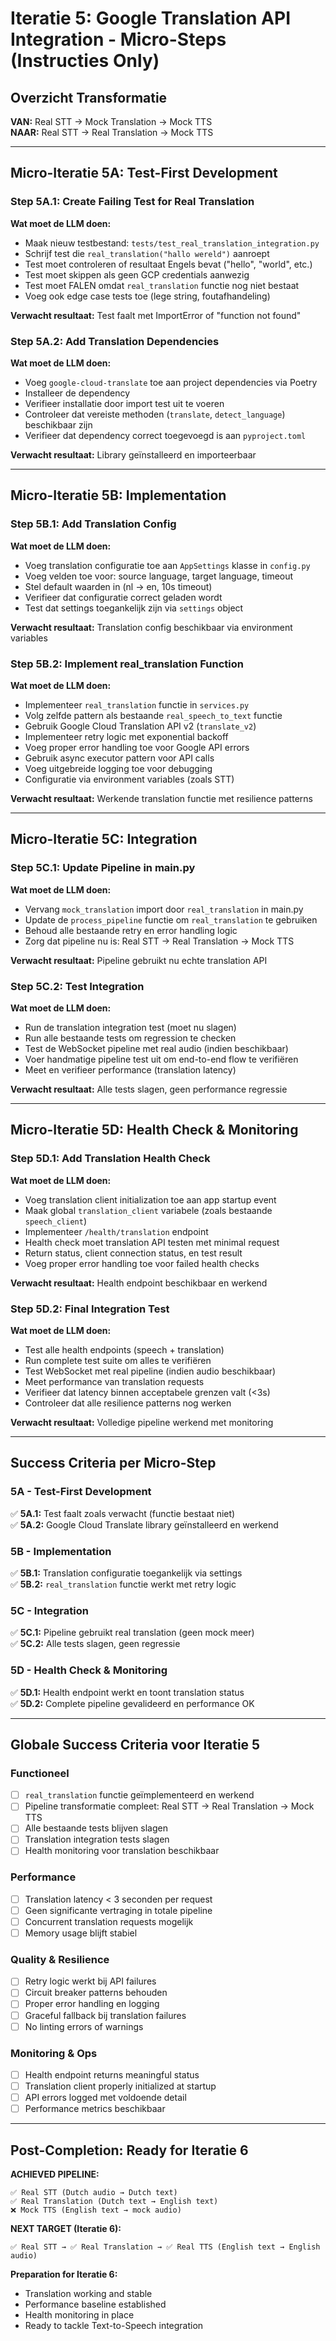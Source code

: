 # Iteratie 5: Google Translation API Integration - Micro-Steps (Instructies Only)

## Overzicht Transformatie
**VAN:** Real STT → Mock Translation → Mock TTS  
**NAAR:** Real STT → Real Translation → Mock TTS

---

## Micro-Iteratie 5A: Test-First Development

### Step 5A.1: Create Failing Test for Real Translation
**Wat moet de LLM doen:**
- Maak nieuw testbestand: `tests/test_real_translation_integration.py`
- Schrijf test die `real_translation("hallo wereld")` aanroept
- Test moet controleren of resultaat Engels bevat ("hello", "world", etc.)
- Test moet skippen als geen GCP credentials aanwezig
- Test moet FALEN omdat `real_translation` functie nog niet bestaat
- Voeg ook edge case tests toe (lege string, foutafhandeling)

**Verwacht resultaat:** Test faalt met ImportError of "function not found"

### Step 5A.2: Add Translation Dependencies
**Wat moet de LLM doen:**
- Voeg `google-cloud-translate` toe aan project dependencies via Poetry
- Installeer de dependency
- Verifieer installatie door import test uit te voeren
- Controleer dat vereiste methoden (`translate`, `detect_language`) beschikbaar zijn
- Verifieer dat dependency correct toegevoegd is aan `pyproject.toml`

**Verwacht resultaat:** Library geïnstalleerd en importeerbaar

---

## Micro-Iteratie 5B: Implementation

### Step 5B.1: Add Translation Config
**Wat moet de LLM doen:**
- Voeg translation configuratie toe aan `AppSettings` klasse in `config.py`
- Voeg velden toe voor: source language, target language, timeout
- Stel default waarden in (nl → en, 10s timeout)
- Verifieer dat configuratie correct geladen wordt
- Test dat settings toegankelijk zijn via `settings` object

**Verwacht resultaat:** Translation config beschikbaar via environment variables

### Step 5B.2: Implement real_translation Function
**Wat moet de LLM doen:**
- Implementeer `real_translation` functie in `services.py`
- Volg zelfde pattern als bestaande `real_speech_to_text` functie
- Gebruik Google Cloud Translation API v2 (`translate_v2`)
- Implementeer retry logic met exponential backoff
- Voeg proper error handling toe voor Google API errors
- Gebruik async executor pattern voor API calls
- Voeg uitgebreide logging toe voor debugging
- Configuratie via environment variables (zoals STT)

**Verwacht resultaat:** Werkende translation functie met resilience patterns

---

## Micro-Iteratie 5C: Integration

### Step 5C.1: Update Pipeline in main.py
**Wat moet de LLM doen:**
- Vervang `mock_translation` import door `real_translation` in main.py
- Update de `process_pipeline` functie om `real_translation` te gebruiken
- Behoud alle bestaande retry en error handling logic
- Zorg dat pipeline nu is: Real STT → Real Translation → Mock TTS

**Verwacht resultaat:** Pipeline gebruikt nu echte translation API

### Step 5C.2: Test Integration
**Wat moet de LLM doen:**
- Run de translation integration test (moet nu slagen)
- Run alle bestaande tests om regression te checken
- Test de WebSocket pipeline met real audio (indien beschikbaar)
- Voer handmatige pipeline test uit om end-to-end flow te verifiëren
- Meet en verifieer performance (translation latency)

**Verwacht resultaat:** Alle tests slagen, geen performance regressie

---

## Micro-Iteratie 5D: Health Check & Monitoring

### Step 5D.1: Add Translation Health Check
**Wat moet de LLM doen:**
- Voeg translation client initialization toe aan app startup event
- Maak global `translation_client` variabele (zoals bestaande `speech_client`)
- Implementeer `/health/translation` endpoint
- Health check moet translation API testen met minimal request
- Return status, client connection status, en test result
- Voeg proper error handling toe voor failed health checks

**Verwacht resultaat:** Health endpoint beschikbaar en werkend

### Step 5D.2: Final Integration Test
**Wat moet de LLM doen:**
- Test alle health endpoints (speech + translation)
- Run complete test suite om alles te verifiëren
- Test WebSocket met real pipeline (indien audio beschikbaar)
- Meet performance van translation requests
- Verifieer dat latency binnen acceptabele grenzen valt (<3s)
- Controleer dat alle resilience patterns nog werken

**Verwacht resultaat:** Volledige pipeline werkend met monitoring

---

## Success Criteria per Micro-Step

### 5A - Test-First Development
✅ **5A.1:** Test faalt zoals verwacht (functie bestaat niet)  
✅ **5A.2:** Google Cloud Translate library geïnstalleerd en werkend

### 5B - Implementation  
✅ **5B.1:** Translation configuratie toegankelijk via settings  
✅ **5B.2:** `real_translation` functie werkt met retry logic

### 5C - Integration
✅ **5C.1:** Pipeline gebruikt real translation (geen mock meer)  
✅ **5C.2:** Alle tests slagen, geen regressie

### 5D - Health Check & Monitoring
✅ **5D.1:** Health endpoint werkt en toont translation status  
✅ **5D.2:** Complete pipeline gevalideerd en performance OK

---

## Globale Success Criteria voor Iteratie 5

### Functioneel
- [ ] `real_translation` functie geïmplementeerd en werkend
- [ ] Pipeline transformatie compleet: Real STT → Real Translation → Mock TTS
- [ ] Alle bestaande tests blijven slagen
- [ ] Translation integration tests slagen
- [ ] Health monitoring voor translation beschikbaar

### Performance
- [ ] Translation latency < 3 seconden per request
- [ ] Geen significante vertraging in totale pipeline
- [ ] Concurrent translation requests mogelijk
- [ ] Memory usage blijft stabiel

### Quality & Resilience  
- [ ] Retry logic werkt bij API failures
- [ ] Circuit breaker patterns behouden
- [ ] Proper error handling en logging
- [ ] Graceful fallback bij translation failures
- [ ] No linting errors of warnings

### Monitoring & Ops
- [ ] Health endpoint returns meaningful status
- [ ] Translation client properly initialized at startup
- [ ] API errors logged met voldoende detail
- [ ] Performance metrics beschikbaar

---

## Post-Completion: Ready for Iteratie 6

**ACHIEVED PIPELINE:**
```
✅ Real STT (Dutch audio → Dutch text)
✅ Real Translation (Dutch text → English text)  
❌ Mock TTS (English text → mock audio)
```

**NEXT TARGET (Iteratie 6):**
```
✅ Real STT → ✅ Real Translation → ✅ Real TTS (English text → English audio)
```

**Preparation for Iteratie 6:**
- Translation working and stable
- Performance baseline established  
- Health monitoring in place
- Ready to tackle Text-to-Speech integration